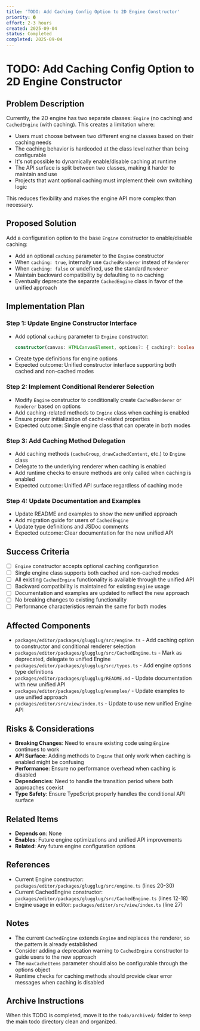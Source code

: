 ```yaml
---
title: 'TODO: Add Caching Config Option to 2D Engine Constructor'
priority: �
effort: 2-3 hours
created: 2025-09-04
status: Completed
completed: 2025-09-04
---
```


# TODO: Add Caching Config Option to 2D Engine Constructor

## Problem Description

Currently, the 2D engine has two separate classes: `Engine` (no caching) and `CachedEngine` (with caching). This creates a limitation where:

- Users must choose between two different engine classes based on their caching needs
- The caching behavior is hardcoded at the class level rather than being configurable
- It's not possible to dynamically enable/disable caching at runtime
- The API surface is split between two classes, making it harder to maintain and use
- Projects that want optional caching must implement their own switching logic

This reduces flexibility and makes the engine API more complex than necessary.

## Proposed Solution

Add a configuration option to the base `Engine` constructor to enable/disable caching:

- Add an optional `caching` parameter to the `Engine` constructor
- When `caching: true`, internally use `CachedRenderer` instead of `Renderer`
- When `caching: false` or undefined, use the standard `Renderer`
- Maintain backward compatibility by defaulting to no caching
- Eventually deprecate the separate `CachedEngine` class in favor of the unified approach

## Implementation Plan

### Step 1: Update Engine Constructor Interface
- Add optional `caching` parameter to `Engine` constructor:
  ```typescript
  constructor(canvas: HTMLCanvasElement, options?: { caching?: boolean; maxCacheItems?: number })
  ```
- Create type definitions for engine options
- Expected outcome: Unified constructor interface supporting both cached and non-cached modes

### Step 2: Implement Conditional Renderer Selection
- Modify `Engine` constructor to conditionally create `CachedRenderer` or `Renderer` based on options
- Add caching-related methods to `Engine` class when caching is enabled
- Ensure proper initialization of cache-related properties
- Expected outcome: Single engine class that can operate in both modes

### Step 3: Add Caching Method Delegation
- Add caching methods (`cacheGroup`, `drawCachedContent`, etc.) to `Engine` class
- Delegate to the underlying renderer when caching is enabled
- Add runtime checks to ensure methods are only called when caching is enabled
- Expected outcome: Unified API surface regardless of caching mode

### Step 4: Update Documentation and Examples
- Update README and examples to show the new unified approach
- Add migration guide for users of `CachedEngine`
- Update type definitions and JSDoc comments
- Expected outcome: Clear documentation for the new unified API

## Success Criteria

- [ ] `Engine` constructor accepts optional caching configuration
- [ ] Single engine class supports both cached and non-cached modes
- [ ] All existing `CachedEngine` functionality is available through the unified API
- [ ] Backward compatibility is maintained for existing `Engine` usage
- [ ] Documentation and examples are updated to reflect the new approach
- [ ] No breaking changes to existing functionality
- [ ] Performance characteristics remain the same for both modes

## Affected Components

- `packages/editor/packages/glugglug/src/engine.ts` - Add caching option to constructor and conditional renderer selection
- `packages/editor/packages/glugglug/src/CachedEngine.ts` - Mark as deprecated, delegate to unified Engine
- `packages/editor/packages/glugglug/src/types.ts` - Add engine options type definitions
- `packages/editor/packages/glugglug/README.md` - Update documentation with new unified API
- `packages/editor/packages/glugglug/examples/` - Update examples to use unified approach
- `packages/editor/src/view/index.ts` - Update to use new unified Engine API

## Risks & Considerations

- **Breaking Changes**: Need to ensure existing code using `Engine` continues to work
- **API Surface**: Adding methods to `Engine` that only work when caching is enabled might be confusing
- **Performance**: Ensure no performance overhead when caching is disabled
- **Dependencies**: Need to handle the transition period where both approaches coexist
- **Type Safety**: Ensure TypeScript properly handles the conditional API surface

## Related Items

- **Depends on**: None
- **Enables**: Future engine optimizations and unified API improvements
- **Related**: Any future engine configuration options

## References

- Current Engine constructor: `packages/editor/packages/glugglug/src/engine.ts` (lines 20-30)
- Current CachedEngine constructor: `packages/editor/packages/glugglug/src/CachedEngine.ts` (lines 12-18)
- Engine usage in editor: `packages/editor/src/view/index.ts` (line 27)

## Notes

- The current `CachedEngine` extends `Engine` and replaces the renderer, so the pattern is already established
- Consider adding a deprecation warning to `CachedEngine` constructor to guide users to the new approach
- The `maxCacheItems` parameter should also be configurable through the options object
- Runtime checks for caching methods should provide clear error messages when caching is disabled

## Archive Instructions

When this TODO is completed, move it to the `todo/archived/` folder to keep the main todo directory clean and organized.
